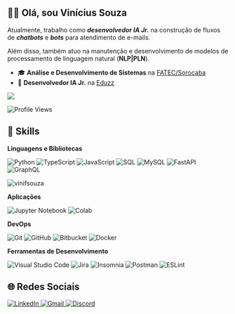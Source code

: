 ## 🧔🏾 Olá, sou **Vinícius Souza**

Atualmente, trabalho como ***desenvolvedor IA Jr.*** na construção de fluxos de ***chatbots*** e ***bots*** para atendimento de e-mails.

Além disso, também atuo na manutenção e desenvolvimento de modelos de processamento de linguagem natural (**NLP|PLN**).

 - 🎓 **Análise e Desenvolvimento de Sistemas** na [FATEC/Sorocaba](http://www.fatecsorocaba.edu.br/)
 - 💼 **Desenvolvedor IA Jr.** na [Eduzz](https://www.eduzz.com/)

![](https://hit.yhype.me/github/profile?user_id=39967235)

![Profile Views](https://komarev.com/ghpvc/?username=vinifsouza&color=000000)

## 🚀 Skills

**Linguagens e Bibliotecas**

![Python](https://img.shields.io/badge/-Python-333333?style=flat&logo=python) ![TypeScript](https://img.shields.io/badge/-TypeScript-333333?style=flat&logo=typescript) ![JavaScript](https://img.shields.io/badge/-JavaScript-333333?style=flat&logo=javascript) ![SQL](https://img.shields.io/badge/-SQL-333333?style=flat&logo=microsoft-sql-server) ![MySQL](https://img.shields.io/badge/-MySQL-333333?style=flat&logo=mysql) ![FastAPI](https://img.shields.io/badge/-FastAPI-333333?style=flat&logo=fastapi)  ![GraphQL](https://img.shields.io/badge/-GraphQL-333333?style=flat&logo=graphql)

![vinifsouza](https://github-readme-stats.vercel.app/api/top-langs/?username=vinifsouza&hide=html&layout=compact&theme=tokyonight)

**Aplicações**

![Jupyter Notebook](https://img.shields.io/badge/-Jupyter-333333?style=flat&logo=jupyter) ![Colab](https://img.shields.io/badge/-Colab-333333?style=flat&logo=google-colab)

**DevOps**

![Git](https://img.shields.io/badge/-Git-333333?style=flat&logo=git) ![GitHub](https://img.shields.io/badge/-GitHub-333333?style=flat&logo=github) ![Bitbucket](https://img.shields.io/badge/-Bitbucket-333333?style=flat&logo=bitbucket) ![Docker](https://img.shields.io/badge/-Docker-333333?style=flat&logo=docker)

**Ferramentas de Desenvolvimento**

![Visual Studio Code](https://img.shields.io/badge/-Visual%20Studio%20Code-333333?style=flat&logo=visual-studio-code&logoColor=007ACC) ![Jira](https://img.shields.io/badge/-jira-333333?style=flat&logo=jira&logoColor=007ACC) ![Insomnia](https://img.shields.io/badge/-Insomnia-333333?style=flat&logo=insomnia) ![Postman](https://img.shields.io/badge/-Postman-333333?style=flat&logo=postman) ![ESLint](https://img.shields.io/badge/-ESLint-333333?style=flat&logo=eslint)

## 🌐 Redes Sociais

<a href="https://www.linkedin.com/in/viniciusfersouza" target="_blank"> <img src="https://img.shields.io/badge/LinkedIn-0077B5?style=for-the-badge&logo=linkedin&logoColor=white" alt="LinkedIn">
</a>
<a href="mailto:vinicius.fernando.souza@gmail.com" target="_blank"> <img src="https://img.shields.io/badge/Gmail-D14836?style=for-the-badge&logo=gmail&logoColor=white" alt="Gmail">
</a>
<a href="https://discordapp.com/users/684937020841525264" target="_blank"><img src="https://img.shields.io/badge/Discord-7289DA?style=for-the-badge&logo=discord&logoColor=white" alt="Discord">
</a>
<!--
[![card](https://github-readme-stats.vercel.app/api?username=vinifsouza&theme=dracula)](https://github.com/vinifsouza/) [![vinifsouza](https://github-readme-stats.vercel.app/api/top-langs/?username=vinifsouza&hide=html&layout=compact&theme=dracula)](https://github.com/vinifsouza/)
-->

